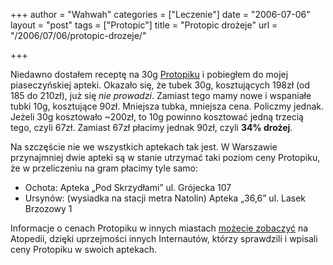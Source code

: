 +++
author = "Wahwah"
categories = ["Leczenie"]
date = "2006-07-06"
layout = "post"
tags = ["Protopic"]
title = "Protopic drożeje"
url = "/2006/07/06/protopic-drozeje/"

+++

Niedawno dostałem receptę na 30g [Protopiku][1] i pobiegłem do mojej piaseczyńskiej apteki. Okazało się, że tubek 30g, kosztujących 198zł (od 185 do 210zł), już się _nie prowadzi_. Zamiast tego mamy nowe i wspaniałe tubki 10g, kosztujące 90zł. Mniejsza tubka, mniejsza cena. Policzmy jednak. Jeżeli 30g kosztowało ~200zł, to 10g powinno kosztować jedną trzecią tego, czyli 67zł. Zamiast 67zł płacimy jednak 90zł, czyli **34% drożej**.

<!--more-->

Na szczęście nie we wszystkich aptekach tak jest. W Warszawie przynajmniej dwie apteki są w stanie utrzymać taki poziom ceny Protopiku, że w przeliczeniu na gram płacimy tyle samo:

  * Ochota: Apteka „Pod Skrzydłami” ul. Grójecka 107
  * Ursynów: (wysiadka na stacji metra Natolin) Apteka „36,6” ul. Lasek Brzozowy 1

Informacje o cenach Protopiku w innych miastach [możecie zobaczyć][2] na Atopedii, dzięki uprzejmości innych Internautów, którzy sprawdzili i wpisali ceny Protopiku w swoich aptekach.

 [1]: http://www.atopowe-zapalenie.pl/atopedia/Protopic
 [2]: http://www.atopowe-zapalenie.pl/atopedia/Gdzie_kupi%C4%87_Protopic